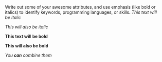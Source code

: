 Write out some of your awesome attributes, and use emphasis (like bold or italics) to identify keywords, programming languages, or skills. *This text will be italic*

_This will also be italic_

**This text will be bold**

__This will also be bold__

_You **can** combine them_
